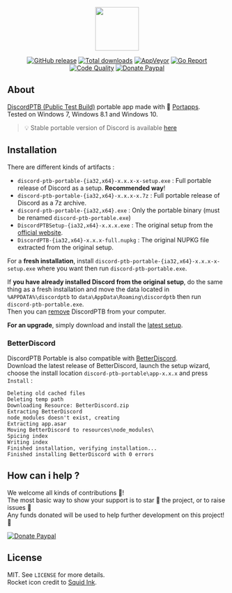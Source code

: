 <p align="center"><a href="https://github.com/portapps/discord-ptb-portable" target="_blank"><img width="100" src="https://github.com/portapps/discord-ptb-portable/blob/master/res/papp.png"></a></p>

<p align="center">
  <a href="https://github.com/portapps/discord-ptb-portable/releases/latest"><img src="https://img.shields.io/github/release/portapps/discord-ptb-portable.svg?style=flat-square" alt="GitHub release"></a>
  <a href="https://github.com/portapps/discord-ptb-portable/releases/latest"><img src="https://img.shields.io/github/downloads/portapps/discord-ptb-portable/total.svg?style=flat-square" alt="Total downloads"></a>
  <a href="https://ci.appveyor.com/project/crazy-max/discord-ptb-portable"><img src="https://img.shields.io/appveyor/ci/crazy-max/discord-ptb-portable.svg?style=flat-square" alt="AppVeyor"></a>
  <a href="https://goreportcard.com/report/github.com/portapps/discord-ptb-portable"><img src="https://goreportcard.com/badge/github.com/portapps/discord-ptb-portable?style=flat-square" alt="Go Report"></a>
  <a href="https://www.codacy.com/app/crazy-max/discord-ptb-portable"><img src="https://img.shields.io/codacy/grade/8556c9e756164889b0307dbc7282ef0a.svg?style=flat-square" alt="Code Quality"></a>
  <a href="https://www.paypal.com/cgi-bin/webscr?cmd=_s-xclick&hosted_button_id=WQD7AQGPDEPSG"><img src="https://img.shields.io/badge/donate-paypal-7057ff.svg?style=flat-square" alt="Donate Paypal"></a>
</p>

## About

[DiscordPTB (Public Test Build)](https://discordapp.com) portable app made with 🚀 [Portapps](https://github.com/portapps).<br />
Tested on Windows 7, Windows 8.1 and Windows 10.

> 💡 Stable portable version of Discord is available [here](https://github.com/portapps/discord-portable)

## Installation

There are different kinds of artifacts :

* `discord-ptb-portable-{ia32,x64}-x.x.x-x-setup.exe` : Full portable release of Discord as a setup. **Recommended way**!
* `discord-ptb-portable-{ia32,x64}-x.x.x-x.7z` : Full portable release of Discord as a 7z archive.
* `discord-ptb-portable-{ia32,x64}.exe` : Only the portable binary (must be renamed `discord-ptb-portable.exe`)
* `DiscordPTBSetup-{ia32,x64}-x.x.x.exe` : The original setup from the [official website](https://discordapp.com/download).
* `DiscordPTB-{ia32,x64}-x.x.x-full.nupkg` : The original NUPKG file extracted from the original setup.

For a **fresh installation**, install `discord-ptb-portable-{ia32,x64}-x.x.x-x-setup.exe` where you want then run `discord-ptb-portable.exe`.

If **you have already installed Discord from the original setup**, do the same thing as a fresh installation and move the data located in `%APPDATA%\discordptb` to `data\AppData\Roaming\discordptb` then run `discord-ptb-portable.exe`.<br />
Then you can [remove](https://support.microsoft.com/en-us/instantanswers/ce7ba88b-4e95-4354-b807-35732db36c4d/repair-or-remove-programs) DiscordPTB from your computer.

**For an upgrade**, simply download and install the [latest setup](https://github.com/portapps/discord-ptb-portable/releases/latest).

### BetterDiscord

DiscordPTB Portable is also compatible with [BetterDiscord](https://betterdiscord.net).<br />
Download the latest release of BetterDiscord, launch the setup wizard, choose the install location `discord-ptb-portable\app-x.x.x` and press `Install` :

```
Deleting old cached files
Deleting temp path
Downloading Resource: BetterDiscord.zip
Extracting BetterDiscord
node_modules doesn't exist, creating
Extracting app.asar
Moving BetterDiscord to resources\node_modules\
Spicing index
Writing index
Finished installation, verifying installation...
Finished installing BetterDiscord with 0 errors
```

## How can i help ?

We welcome all kinds of contributions :raised_hands:!<br />
The most basic way to show your support is to star :star2: the project, or to raise issues :speech_balloon:<br />
Any funds donated will be used to help further development on this project! :gift_heart:

[![Donate Paypal](https://raw.githubusercontent.com/portapps/portapps/master/res/paypal.png)](https://www.paypal.com/cgi-bin/webscr?cmd=_s-xclick&hosted_button_id=WQD7AQGPDEPSG)

## License

MIT. See `LICENSE` for more details.<br />
Rocket icon credit to [Squid Ink](http://thesquid.ink).
